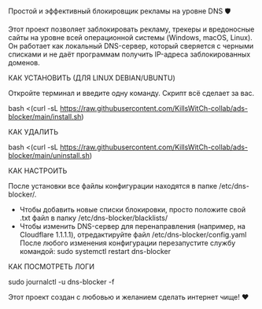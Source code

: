 Простой и эффективный блокировщик рекламы на уровне DNS 🛡️

Этот проект позволяет заблокировать рекламу, трекеры и вредоносные сайты на уровне всей операционной системы (Windows, macOS, Linux). Он работает как локальный DNS-сервер, который сверяется с черными списками и не даёт программам получить IP-адреса заблокированных доменов.

КАК УСТАНОВИТЬ (ДЛЯ LINUX DEBIAN/UBUNTU)

Откройте терминал и введите одну команду. Скрипт всё сделает за вас.

bash <(curl -sL https://raw.githubusercontent.com/KillsWitCh-collab/ads-blocker/main/install.sh)

КАК УДАЛИТЬ

bash <(curl -sL https://raw.githubusercontent.com/KillsWitCh-collab/ads-blocker/main/uninstall.sh)

КАК НАСТРОИТЬ

После установки все файлы конфигурации находятся в папке /etc/dns-blocker/.
- Чтобы добавить новые списки блокировки, просто положите свой .txt файл в папку /etc/dns-blocker/blacklists/
- Чтобы изменить DNS-сервер для перенаправления (например, на Cloudflare 1.1.1.1), отредактируйте файл /etc/dns-blocker/config.yaml
После любого изменения конфигурации перезапустите службу командой:
sudo systemctl restart dns-blocker

КАК ПОСМОТРЕТЬ ЛОГИ

sudo journalctl -u dns-blocker -f

Этот проект создан с любовью и желанием сделать интернет чище! ❤️
